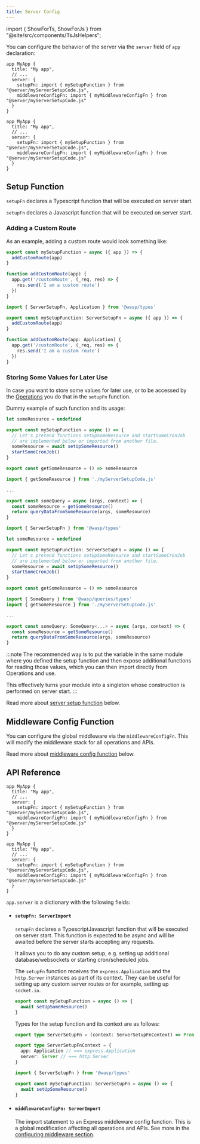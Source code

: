 ```yaml
---
title: Server Config
---
```


import { ShowForTs, ShowForJs } from "@site/src/components/TsJsHelpers";

You can configure the behavior of the server via the `server` field of `app` declaration:

<Tabs groupId="js-ts">
<TabItem value="js" label="JavaScript">

```wasp title="main.wasp"
app MyApp {
  title: "My app",
  // ...
  server: {
    setupFn: import { mySetupFunction } from "@server/myServerSetupCode.js",
    middlewareConfigFn: import { myMiddlewareConfigFn } from "@server/myServerSetupCode.js"
  }
}
```

</TabItem>
<TabItem value="ts" label="TypeScript">

```wasp title="main.wasp"
app MyApp {
  title: "My app",
  // ...
  server: {
    setupFn: import { mySetupFunction } from "@server/myServerSetupCode.js",
    middlewareConfigFn: import { myMiddlewareConfigFn } from "@server/myServerSetupCode.js"
  }
}
```

</TabItem>
</Tabs>

## Setup Function

  <ShowForTs>

`setupFn` declares a Typescript function that will be executed on server start.
</ShowForTs>

  <ShowForJs>

`setupFn` declares a Javascript function that will be executed on server start.
</ShowForJs>

### Adding a Custom Route

As an example, adding a custom route would look something like:

<Tabs groupId="js-ts">
<TabItem value="js" label="JavaScript">

```js title="src/server/myServerSetupCode.ts"
export const mySetupFunction = async ({ app }) => {
  addCustomRoute(app)
}

function addCustomRoute(app) {
  app.get('/customRoute', (_req, res) => {
    res.send('I am a custom route')
  })
}
```

</TabItem>
<TabItem value="ts" label="TypeScript">

```ts title="src/server/myServerSetupCode.ts"
import { ServerSetupFn, Application } from '@wasp/types'

export const mySetupFunction: ServerSetupFn = async ({ app }) => {
  addCustomRoute(app)
}

function addCustomRoute(app: Application) {
  app.get('/customRoute', (_req, res) => {
    res.send('I am a custom route')
  })
}
```

</TabItem>
</Tabs>

### Storing Some Values for Later Use

In case you want to store some values for later use, or to be accessed by the [Operations](/docs/database/operations/overview) you do that in the `setupFn` function.

Dummy example of such function and its usage:

<Tabs groupId="js-ts">
<TabItem value="js" label="JavaScript">

```js title="src/server/myServerSetupCode.js"
let someResource = undefined

export const mySetupFunction = async () => {
  // Let's pretend functions setUpSomeResource and startSomeCronJob
  // are implemented below or imported from another file.
  someResource = await setUpSomeResource()
  startSomeCronJob()
}

export const getSomeResource = () => someResource
```

```js title="src/server/queries.js"
import { getSomeResource } from './myServerSetupCode.js'

...

export const someQuery = async (args, context) => {
  const someResource = getSomeResource()
  return queryDataFromSomeResource(args, someResource)
}
```

</TabItem>
<TabItem value="ts" label="TypeScript">

```ts title="src/server/myServerSetupCode.ts"
import { ServerSetupFn } from '@wasp/types'

let someResource = undefined

export const mySetupFunction: ServerSetupFn = async () => {
  // Let's pretend functions setUpSomeResource and startSomeCronJob
  // are implemented below or imported from another file.
  someResource = await setUpSomeResource()
  startSomeCronJob()
}

export const getSomeResource = () => someResource
```

```ts title="src/server/queries.ts"
import { SomeQuery } from '@wasp/queries/types'
import { getSomeResource } from './myServerSetupCode.js'

...

export const someQuery: SomeQuery<...> = async (args, context) => {
  const someResource = getSomeResource()
  return queryDataFromSomeResource(args, someResource)
}
```

</TabItem>
</Tabs>

:::note
The recommended way is to put the variable in the same module where you defined the setup function and then expose additional functions for reading those values, which you can then import directly from Operations and use.

This effectively turns your module into a singleton whose construction is performed on server start.
:::

Read more about [server setup function](#setupfn-serverimport) below.

## Middleware Config Function

You can configure the global middleware via the `middlewareConfigFn`. This will modify the middleware stack for all operations and APIs.

Read more about [middleware config function](#middlewareconfigfn-serverimport) below.

## API Reference

<Tabs groupId="js-ts">
<TabItem value="js" label="JavaScript">

```wasp title="main.wasp"
app MyApp {
  title: "My app",
  // ...
  server: {
    setupFn: import { mySetupFunction } from "@server/myServerSetupCode.js",
    middlewareConfigFn: import { myMiddlewareConfigFn } from "@server/myServerSetupCode.js"
  }
}
```

</TabItem>
<TabItem value="ts" label="TypeScript">

```wasp title="main.wasp"
app MyApp {
  title: "My app",
  // ...
  server: {
    setupFn: import { mySetupFunction } from "@server/myServerSetupCode.js",
    middlewareConfigFn: import { myMiddlewareConfigFn } from "@server/myServerSetupCode.js"
  }
}
```

</TabItem>
</Tabs>

`app.server` is a dictionary with the following fields:

- #### `setupFn: ServerImport`

  `setupFn` declares a <ShowForTs>Typescript</ShowForTs><ShowForJs>Javascript</ShowForJs> function that will be executed on server start. This function is expected to be async and will be awaited before the server starts accepting any requests.

  It allows you to do any custom setup, e.g. setting up additional database/websockets or starting cron/scheduled jobs.

  The `setupFn` function receives the `express.Application` and the `http.Server` instances as part of its context. They can be useful for setting up any custom server routes or for example, setting up `socket.io`.

  <Tabs groupId="js-ts">
  <TabItem value="js" label="JavaScript">

  ```js title="src/server/myServerSetupCode.js"
  export const mySetupFunction = async () => {
    await setUpSomeResource()
  }
  ```

  </TabItem>
  <TabItem value="ts" label="TypeScript">

  Types for the setup function and its context are as follows:

  ```ts title="@wasp/types"
  export type ServerSetupFn = (context: ServerSetupFnContext) => Promise<void>

  export type ServerSetupFnContext = {
    app: Application // === express.Application
    server: Server // === http.Server
  }
  ```

  ```ts title="src/server/myServerSetupCode.ts"
  import { ServerSetupFn } from '@wasp/types'

  export const mySetupFunction: ServerSetupFn = async () => {
    await setUpSomeResource()
  }
  ```

  </TabItem>
  </Tabs>

- #### `middlewareConfigFn: ServerImport`

  The import statement to an Express middleware config function. This is a global modification affecting all operations and APIs. See more in the [configuring middleware section](/docs/advanced/middleware-config#1-customize-global-middleware).
